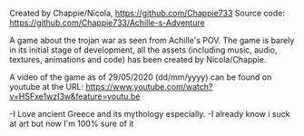 Created by Chappie/Nicola, https://github.com/Chappie733 
Source code: https://github.com/Chappie733/Achille-s-Adventure

A game about the trojan war as seen from Achille's POV. The game is barely in its initial stage of development,
all the assets (including music, audio, textures, animations and code) has been created by Nicola/Chappie.

A video of the game as of 29/05/2020 (dd/mm/yyyy) can be found on youtube at the URL:
https://www.youtube.com/watch?v=HSFxe1wzI3w&feature=youtu.be

-I Love ancient Greece and its mythology especially.
-I already know i suck at art but now I'm 100% sure of it
